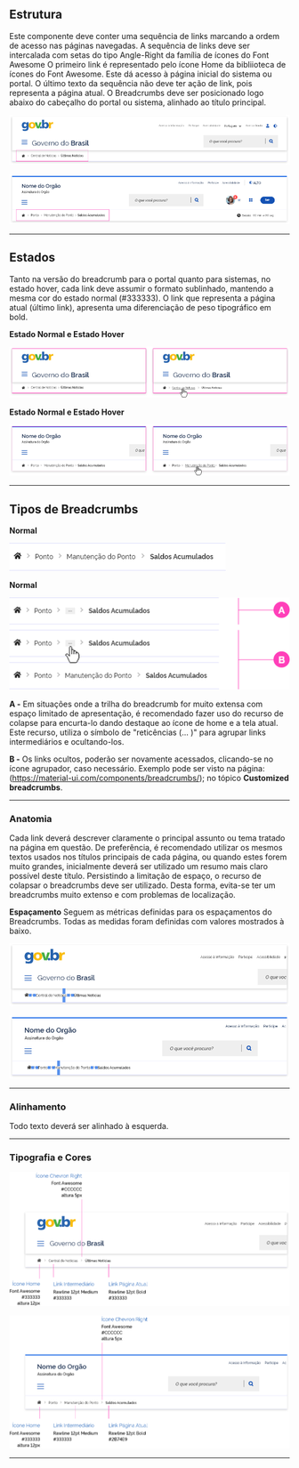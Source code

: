 ## Estrutura

Este componente deve conter uma sequência de links marcando a ordem de acesso nas páginas navegadas. A sequência de links deve ser intercalada com setas do tipo Angle-Right da família de ícones do Font Awesome O primeiro link é representado pelo ícone Home da bibliioteca de ícones do Font Awesome. Este dá acesso à página inicial do sistema ou portal. O último texto da sequência não deve ter ação de link, pois representa a página atual. O Breadcrumbs deve ser posicionado logo abaixo do cabeçalho do portal ou sistema, alinhado ao título principal.

![Anatomia](imagens/01_estrutura_breadcrumb_portal.png)

![Anatomia](imagens/02_estrutura_breadcrumb_sistemas.png)

---

## Estados

Tanto na versão do breadcrumb para o portal quanto para sistemas, no estado hover, cada link deve assumir o formato sublinhado, mantendo a mesma cor do estado normal (#333333). O link que representa a página atual (último link), apresenta uma diferenciação de peso tipográfico em bold.

**Estado Normal e Estado Hover**  

![Anatomia](imagens/03_estados_portal.png)

**Estado Normal e Estado Hover**

![Anatomia](imagens/04_estados_sistemas.png)

---

## Tipos de Breadcrumbs

**Normal**

![Anatomia](imagens/05_tipo_normal.png)

**Normal**

![Anatomia](imagens/06_tipo_colapsado.png)

**A -** Em situações onde a trilha do breadcrumb for muito extensa com espaço limitado de apresentação, é recomendado fazer uso do recurso de colapse para encurta-lo dando destaque ao ícone de home e a tela atual. Este recurso, utiliza o símbolo de "reticências (... )" para agrupar links intermediários e ocultando-los.

**B -** Os links ocultos, poderão ser novamente acessados, clicando-se no ícone agrupador, caso necessário.
Exemplo pode ser visto na página: (https://material-ui.com/components/breadcrumbs/); no tópico **Customized breadcrumbs**.

---

### Anatomia

Cada link deverá descrever claramente o principal assunto ou tema tratado na página em questão. De preferência, é recomendado utilizar os mesmos textos usados nos títulos principais de cada página, ou quando estes forem muito grandes, inicialmente deverá ser utilizado um resumo mais claro possível deste título. Persistindo a limitação de espaço, o recurso de colapsar o breadcrumbs deve ser utilizado. Desta forma, evita-se ter um breadcrumbs muito extenso e com problemas de localização.

**Espaçamento**
Seguem as métricas definidas para os espaçamentos do Breadcrumbs. Todas as medidas foram definidas com valores mostrados à baixo.

![Anatomia](imagens/07_espacamentos_portal.png)

![Anatomia](imagens/08_espacamentos_sistemas.png)

---

### Alinhamento

Todo texto deverá ser alinhado à esquerda.

---

### Tipografia e Cores

![Anatomia](imagens/09_anatomia_portal.png)

![Anatomia](imagens/10_anatomia_sistemas.png)

---

